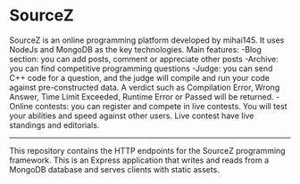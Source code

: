 # SourceZ
SourceZ is an online programming platform developed by mihai145. It uses NodeJs and MongoDB as the key technologies. Main features:
-Blog section: you can add posts, comment or appreciate other posts
-Archive: you can find competitive programming questions
-Judge: you can send C++ code for a question, and the judge will compile and run your code against pre-constructed data. A verdict such as Compilation Error, Wrong Answer, Time Limit Exceeded, Runtime Error or Passed will be returned.
-Online contests: you can register and compete in live contests. You will test your abilities and speed against other users. Live contest have live standings and editorials.

--------------------------------

This repository contains the HTTP endpoints for the SourceZ programming framework. This is an Express application that writes and reads from a MongoDB database and serves clients with static assets.
